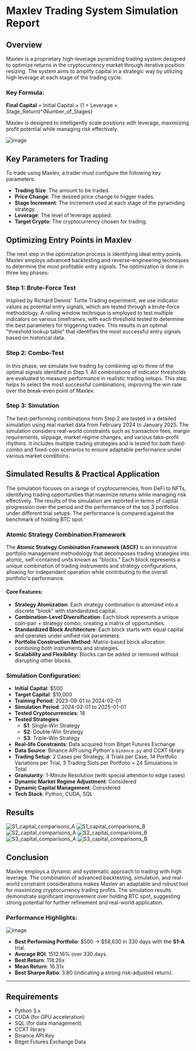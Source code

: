 # Maxlev Trading System Simulation Report

## Overview

Maxlev is a proprietary high-leverage pyramiding trading system designed to optimize returns in the cryptocurrency market through iterative position resizing. The system aims to amplify capital in a strategic way by utilizing high leverage at each stage of the trading cycle.

### Key Formula:
**Final Capital** = Initial Capital × (1 + Leverage × Stage_Return)^{Number_of_Stages}

Maxlev is designed to intelligently scale positions with leverage, maximizing profit potential while managing risk effectively.

![image](https://github.com/user-attachments/assets/ad8168fa-0ae6-47bc-aec3-19e4d18afd3f)

## Key Parameters for Trading
To trade using Maxlev, a trader must configure the following key parameters:
- **Trading Size**: The amount to be traded.
- **Price Change**: The desired price change to trigger trades.
- **Stage Increment**: The increment used at each stage of the pyramiding strategy.
- **Leverage**: The level of leverage applied.
- **Target Crypto**: The cryptocurrency chosen for trading.

## Optimizing Entry Points in Maxlev

The next step in the optimization process is identifying ideal entry points. Maxlev employs advanced backtesting and reverse-engineering techniques to determine the most profitable entry signals. The optimization is done in three key phases:

### Step 1: Brute-Force Test
Inspired by Richard Dennis' Turtle Trading experiment, we use indicator values as potential entry signals, which are tested through a brute-force methodology. A rolling window technique is employed to test multiple indicators on various timeframes, with each threshold tested to determine the best parameters for triggering trades. This results in an optimal "threshold lookup table" that identifies the most successful entry signals based on historical data.

### Step 2: Combo-Test
In this phase, we simulate live trading by combining up to three of the optimal signals identified in Step 1. All combinations of indicator thresholds are evaluated to measure performance in realistic trading setups. This step helps to select the most successful combinations, improving the win rate over the break-even point of Maxlev.

### Step 3: Simulation
The best-performing combinations from Step 2 are tested in a detailed simulation using real market data from February 2024 to January 2025. The simulation considers real-world constraints such as transaction fees, margin requirements, slippage, market regime changes, and various take-profit rhythms. It includes multiple trading strategies and is tested for both fixed-combo and fixed-coin scenarios to ensure adaptable performance under various market conditions.

## Simulated Results & Practical Application

The simulation focuses on a range of cryptocurrencies, from DeFi to NFTs, identifying trading opportunities that maximize returns while managing risk effectively. The results of the simulation are reported in terms of capital progression over the period and the performance of the top 3 portfolios under different trial setups. The performance is compared against the benchmark of holding BTC spot.

### Atomic Strategy Combination Framework

The **Atomic Strategy Combination Framework (ASCF)** is an innovative portfolio management methodology that decomposes trading strategies into atomic, self-contained units known as "blocks." Each block represents a unique combination of trading instruments and strategy configurations, allowing for independent operation while contributing to the overall portfolio's performance.

#### Core Features:
- **Strategy Atomization**: Each strategy combination is atomized into a discrete "block" with standardized capital.
- **Combination-Level Diversification**: Each block represents a unique coin-pair + strategy combo, creating a matrix of opportunities.
- **Standardized Block Architecture**: Each block starts with equal capital and operates under unified risk parameters.
- **Portfolio Construction Method**: Matrix-based block allocation combining both instruments and strategies.
- **Scalability and Flexibility**: Blocks can be added or removed without disrupting other blocks.

### Simulation Configuration:
- **Initial Capital**: $500
- **Target Capital**: $10,000
- **Training Period**: 2023-09-01 to 2024-02-01
- **Simulation Period**: 2024-02-01 to 2025-01-01
- **Tested Cryptocurrencies**: 18
- **Tested Strategies**:
  - **S1**: Single-Win Strategy
  - **S2**: Double-Win Strategy
  - **S3**: Triple-Win Strategy
- **Real-life Constraints**: Data acquired from Bitget Futures Exchange
- **Data Source**: Binance API using Python's `binance.py` and CCXT library
- **Trading Setup**: 2 Cases per Strategy, 4 Trials per Case, 14 Portfolio Variations per Trial, 3 Trading Slots per Portfolio = 24 Simulations in Total
- **Granularity**: 1-Minute Resolution (with special attention to edge cases)
- **Dynamic Market Regime Adjustment**: Considered
- **Dynamic Capital Management**: Considered
- **Tech Stack**: Python, CUDA, SQL

## Results

![S1_capital_comparisons_A](https://github.com/user-attachments/assets/26b82583-4311-4119-9f56-f9a3b8c25ed6)
![S1_capital_comparisons_B](https://github.com/user-attachments/assets/3fbf5a7b-bd73-457c-b478-3203babf6925)
![S2_capital_comparisons_A](https://github.com/user-attachments/assets/62060b32-f7e4-43c4-8aaa-154cac53a715)
![S2_capital_comparisons_B](https://github.com/user-attachments/assets/93f7d95f-9663-4213-9e81-ead899bb2277)
![S3_capital_comparisons_A](https://github.com/user-attachments/assets/3ad50130-826f-4d91-a8dd-6e9da4c61d2e)
![S3_capital_comparisons_B](https://github.com/user-attachments/assets/99be8aa7-9bd8-4f7b-9330-b19a8a452d81)

## Conclusion

Maxlev employs a dynamic and systematic approach to trading with high leverage. The combination of advanced backtesting, simulation, and real-world constraint considerations makes Maxlev an adaptable and robust tool for maximizing cryptocurrency trading profits. The simulation results demonstrate significant improvement over holding BTC spot, suggesting strong potential for further refinement and real-world application.

### Performance Highlights:

![image](https://github.com/user-attachments/assets/7ea961e1-a9e1-4b2a-b58a-0e5304250e32)

- **Best Performing Portfolio**: $500 → $58,630 in 330 days with the **S1-A** trial.
- **Average ROI**: 1512.16% over 330 days.
- **Best Return**: 118.26x
- **Mean Return**: 16.31x
- **Best Sharpe Ratio**: 3.80 (indicating a strong risk-adjusted return).

---

## Requirements

- Python 3.x
- CUDA (for GPU acceleration)
- SQL (for data management)
- CCXT library
- Binance API Key
- Bitget Futures Exchange Data

